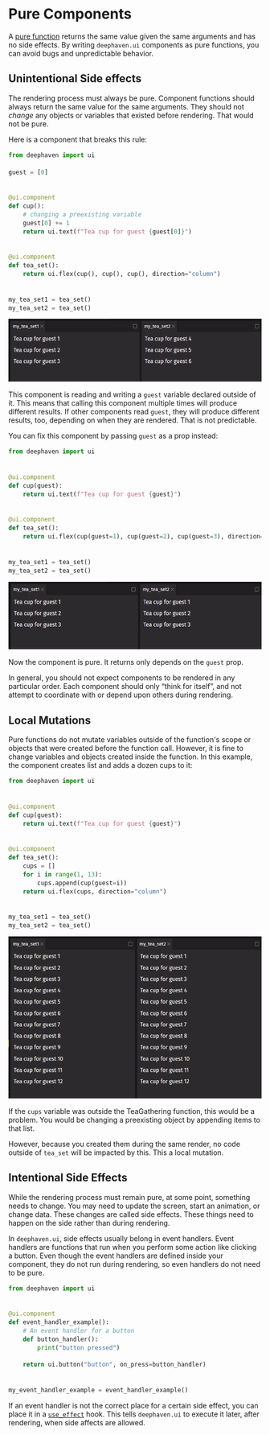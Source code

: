 # Pure Components

A [pure function](https://en.wikipedia.org/wiki/Pure_function) returns the same value given the same arguments and has no side effects. By writing `deephaven.ui` components as pure functions, you can avoid bugs and unpredictable behavior.

## Unintentional Side effects

The rendering process must always be pure. Component functions should always return the same value for the same arguments. They should not _change_ any objects or variables that existed before rendering. That would not be pure.

Here is a component that breaks this rule:

```python
from deephaven import ui

guest = [0]


@ui.component
def cup():
    # changing a preexisting variable
    guest[0] += 1
    return ui.text(f"Tea cup for guest {guest[0]}")


@ui.component
def tea_set():
    return ui.flex(cup(), cup(), cup(), direction="column")


my_tea_set1 = tea_set()
my_tea_set2 = tea_set()
```

![side effects](../_assets/pure_components1.png)

This component is reading and writing a `guest` variable declared outside of it. This means that calling this component multiple times will produce different results. If other components read `guest`, they will produce different results, too, depending on when they are rendered. That is not predictable.

You can fix this component by passing `guest` as a prop instead:

```python
from deephaven import ui


@ui.component
def cup(guest):
    return ui.text(f"Tea cup for guest {guest}")


@ui.component
def tea_set():
    return ui.flex(cup(guest=1), cup(guest=2), cup(guest=3), direction="column")


my_tea_set1 = tea_set()
my_tea_set2 = tea_set()
```

![side effects 2](../_assets/pure_components2.png)

Now the component is pure. It returns only depends on the `guest` prop.

In general, you should not expect components to be rendered in any particular order. Each component should only “think for itself”, and not attempt to coordinate with or depend upon others during rendering.

## Local Mutations

Pure functions do not mutate variables outside of the function's scope or objects that were created before the function call. However, it is fine to change variables and objects created inside the function. In this example, the component creates list and adds a dozen cups to it:

```python
from deephaven import ui


@ui.component
def cup(guest):
    return ui.text(f"Tea cup for guest {guest}")


@ui.component
def tea_set():
    cups = []
    for i in range(1, 13):
        cups.append(cup(guest=i))
    return ui.flex(cups, direction="column")


my_tea_set1 = tea_set()
my_tea_set2 = tea_set()
```

![local mutations](../_assets/pure_components3.png)

If the `cups` variable was outside the TeaGathering function, this would be a problem. You would be changing a preexisting object by appending items to that list.

However, because you created them during the same render, no code outside of `tea_set` will be impacted by this. This a local mutation.

## Intentional Side Effects

While the rendering process must remain pure, at some point, something needs to change. You may need to update the screen, start an animation, or change data. These changes are called side effects. These things need to happen on the side rather than during rendering.

In `deephaven.ui`, side effects usually belong in event handlers. Event handlers are functions that run when you perform some action like clicking a button. Even though the event handlers are defined inside your component, they do not run during rendering, so even handlers do not need to be pure.

```python
from deephaven import ui


@ui.component
def event_handler_example():
    # An event handler for a button
    def button_handler():
        print("button pressed")

    return ui.button("button", on_press=button_handler)


my_event_handler_example = event_handler_example()
```

If an event handler is not the correct place for a certain side effect, you can place it in a [`use_effect`](../hooks/use_effect.md) hook. This tells `deephaven.ui` to execute it later, after rendering, when side affects are allowed.
